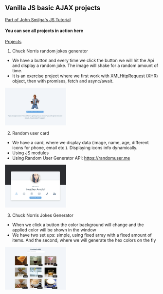 ## Vanilla JS basic AJAX projects

[Part of John Smilga's JS Tutorial](https://www.udemy.com/course/javascript-tutorial-for-beginners-w/)

#### You can see all projects in action here

[Projects](https://www.vanillajavascriptprojects.com/)

1. Chuck Norris random jokes generator

- We have a button and every time we click the button we will hit the Api and display a random joke. The image will shake for a random amount of time.
- It is an exercise project where we first work with XMLHttpRequest (XHR) object, then with promises, fetch and async/await.

<p align-items: center>
    <img src='ReadMe-IMAGES/1.png' width='200'>
</p>

2. Random user card

- We have a card, where we display data (image, name, age, different icons for phone, email etc.). Displaying icons info dynamically.
- Using JS modules
- Using Random User Generator API: https://randomuser.me

<p align-items: center>
    <img src='ReadMe-IMAGES/2.png' width='200'>
</p>

3. Chuck Norris Jokes Generator

- When we click a button the color background will change and the applied color will be shown in the window
- We have two set ups: simple, using fixed array with a fixed amount of items. And the second, where we will generate the hex colors on the fly

<p align-items: center>
    <img src='ReadMe-IMAGES/3.png' width='200'>
</p>
